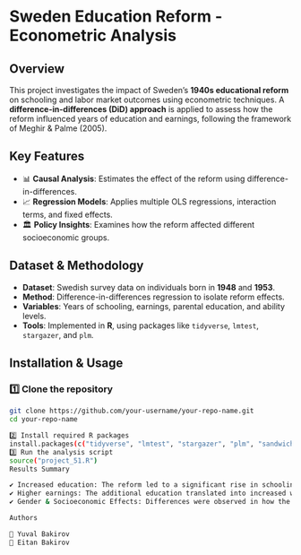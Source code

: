 # **Sweden Education Reform - Econometric Analysis**

## **Overview**  
This project investigates the impact of Sweden’s **1940s educational reform** on schooling and labor market outcomes using econometric techniques. A **difference-in-differences (DiD) approach** is applied to assess how the reform influenced years of education and earnings, following the framework of Meghir & Palme (2005).  

## **Key Features**  
- 📊 **Causal Analysis**: Estimates the effect of the reform using difference-in-differences.  
- 📈 **Regression Models**: Applies multiple OLS regressions, interaction terms, and fixed effects.  
- 🏛️ **Policy Insights**: Examines how the reform affected different socioeconomic groups.  

## **Dataset & Methodology**  
- **Dataset**: Swedish survey data on individuals born in **1948** and **1953**.  
- **Method**: Difference-in-differences regression to isolate reform effects.  
- **Variables**: Years of schooling, earnings, parental education, and ability levels.  
- **Tools**: Implemented in **R**, using packages like `tidyverse`, `lmtest`, `stargazer`, and `plm`.  

## **Installation & Usage**  
### **1️⃣ Clone the repository**  
```bash
git clone https://github.com/your-username/your-repo-name.git
cd your-repo-name

2️⃣ Install required R packages
install.packages(c("tidyverse", "lmtest", "stargazer", "plm", "sandwich", "car", "lfe", "knitr"))
3️⃣ Run the analysis script
source("project_51.R")
Results Summary

✔ Increased education: The reform led to a significant rise in schooling years, particularly for students from lower-income backgrounds.
✔ Higher earnings: The additional education translated into increased wages, especially for those with less-educated parents.
✔ Gender & Socioeconomic Effects: Differences were observed in how the reform impacted males vs. females and students from different family backgrounds.

Authors

👤 Yuval Bakirov
👤 Eitan Bakirov
